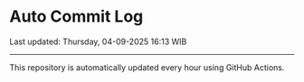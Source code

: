 # Auto Commit Log

Last updated: Thursday, 04-09-2025 16:13 WIB

---

This repository is automatically updated every hour using GitHub Actions.
